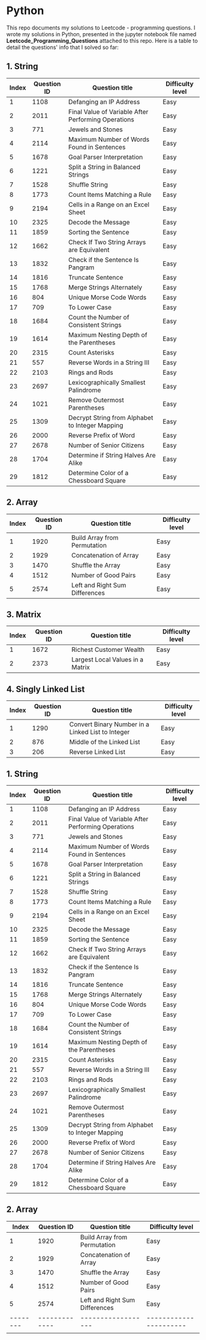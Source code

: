 # Python 

This repo documents my solutions to Leetcode - programming questions. I wrote my solutions in Python, presented in the jupyter notebook file named **Leetcode_Programming_Questions** attached to this repo. Here is a table to detail the questions' info that I solved so far:


## 1. String 


|**Index**|**Question ID** | **Question title**|  **Difficulty level**|
| -- | --|  -- | -- |
|1 | 1108 | Defanging an IP Address | Easy |
|2 | 2011 | Final Value of Variable After Performing Operations| Easy |
|3 | 771| Jewels and Stones  | Easy |
|4 | 2114| Maximum Number of Words Found in Sentences  | Easy |
|5 |1678 |  Goal Parser Interpretation | Easy |
|6| 1221|   Split a String in Balanced Strings |  Easy|
|7 |1528 |   Shuffle String | Easy |
|8 |1773 | Count Items Matching a Rule  | Easy |
|9 |2194 |  Cells in a Range on an Excel Sheet | Easy |
|10 |2325 |  Decode the Message | Easy |
|11 |1859 | Sorting the Sentence  | Easy |
|12 |1662 | Check If Two String Arrays are Equivalent  | Easy |
|13 |1832 | Check if the Sentence Is Pangram  | Easy |
|14 |1816 |  Truncate Sentence | Easy |
|15 | 1768| Merge Strings Alternately  | Easy |
|16 |804 | Unique Morse Code Words  | Easy |
|17 | 709| To Lower Case  | Easy |
|18 |1684 | Count the Number of Consistent Strings  | Easy |
|19 |1614 |  Maximum Nesting Depth of the Parentheses | Easy |
|20 |2315 |   Count Asterisks| Easy |
|21 |557 |  Reverse Words in a String III | Easy|
|22 |2103 | Rings and Rods  | Easy|
|23 |2697 | Lexicographically Smallest Palindrome  |Easy |
|24| 1021|  Remove Outermost Parentheses |Easy |
|25| 1309| Decrypt String from Alphabet to Integer Mapping   |Easy |
|26| 2000| Reverse Prefix of Word  |Easy |
|27| 2678|  Number of Senior Citizens |Easy |
|28|1704 | Determine if String Halves Are Alike  |Easy |
|29| 1812|  Determine Color of a Chessboard Square |Easy |


## 2. Array

|**Index**|**Question ID** | **Question title**|  **Difficulty level**|
| -- | --|  -- | -- |
|1|1920 |  Build Array from Permutation |Easy |
|2|1929 |  Concatenation of Array |Easy |
|3| 1470|  Shuffle the Array |Easy |
|4|1512 | Number of Good Pairs  |Easy |
|5|2574 | Left and Right Sum Differences  |Easy |



## 3. Matrix

|**Index**|**Question ID** | **Question title**|  **Difficulty level**|
| -- | --|  -- | -- |
|1|1672 |Richest Customer Wealth  |Easy |
|2| 2373| Largest Local Values in a Matrix |Easy |



## 4. Singly Linked List 

|**Index**|**Question ID** | **Question title**|  **Difficulty level**|
| -- | --|  -- | -- |
|1|1290 |Convert Binary Number in a Linked List to Integer  |Easy |
|2| 876| Middle of the Linked List |Easy |
|3|206|Reverse Linked List|Easy|


## 1. String

|**Index**|**Question ID** | **Question title**|  **Difficulty level**|
|--------|-------------|------------------|----------------------|
|1       |1108         |Defanging an IP Address             |Easy                  |
|2       |2011         |Final Value of Variable After Performing Operations|Easy|
|3       |771          |Jewels and Stones                   |Easy                  |
|4       |2114         |Maximum Number of Words Found in Sentences|Easy            |
|5       |1678         |Goal Parser Interpretation           |Easy                  |
|6       |1221         |Split a String in Balanced Strings   |Easy                  |
|7       |1528         |Shuffle String                       |Easy                  |
|8       |1773         |Count Items Matching a Rule          |Easy                  |
|9       |2194         |Cells in a Range on an Excel Sheet   |Easy                  |
|10      |2325         |Decode the Message                   |Easy                  |
|11      |1859         |Sorting the Sentence                 |Easy                  |
|12      |1662         |Check If Two String Arrays are Equivalent|Easy              |
|13      |1832         |Check if the Sentence Is Pangram     |Easy                  |
|14      |1816         |Truncate Sentence                    |Easy                  |
|15      |1768         |Merge Strings Alternately            |Easy                  |
|16      |804          |Unique Morse Code Words              |Easy                  |
|17      |709          |To Lower Case                        |Easy                  |
|18      |1684         |Count the Number of Consistent Strings|Easy                  |
|19      |1614         |Maximum Nesting Depth of the Parentheses|Easy               |
|20      |2315         |Count Asterisks                      |Easy                  |
|21      |557          |Reverse Words in a String III        |Easy                  |
|22      |2103         |Rings and Rods                       |Easy                  |
|23      |2697         |Lexicographically Smallest Palindrome|Easy                  |
|24      |1021         |Remove Outermost Parentheses         |Easy                  |
|25      |1309         |Decrypt String from Alphabet to Integer Mapping|Easy        |
|26      |2000         |Reverse Prefix of Word               |Easy                  |
|27      |2678         |Number of Senior Citizens            |Easy                  |
|28      |1704         |Determine if String Halves Are Alike  |Easy                  |
|29      |1812         |Determine Color of a Chessboard Square|Easy                  |


## 2. Array

|**Index**|**Question ID** | **Question title**|  **Difficulty level**|
|--------|-------------|------------------|----------------------|
|1       |1920         |Build Array from Permutation         |Easy                  |
|2       |1929         |Concatenation of Array               |Easy                  |
|3       |1470         |Shuffle the Array                    |Easy                  |
|4       |1512         |Number of Good Pairs                 |Easy                  |
|5       |2574         |Left and Right Sum Differences       |Easy                  |
|--------|-------------|------------------|----------------------|
|        |             |                  |                      |
